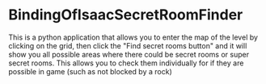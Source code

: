 # BindingOfIsaacSecretRoomFinder
This is a python application that allows you to enter the map of the level by clicking on the grid, then click the "Find secret rooms button" and it will show you all possible areas where there could be secret rooms or super secret rooms. This allows you to check them individually for if they are possible in game (such as not blocked by a rock)
